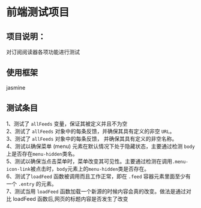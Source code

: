 # 前端测试项目
## 项目说明：
对订阅阅读器各项功能进行测试
## 使用框架
jasmine
## 测试条目
1、测试了 `allFeeds` 变量，保证其被定义并且不为空<br>
2、测试了 `allFeeds` 对象中的每条反馈，并确保其具有定义的非空 `URL`。<br>
3、测试了 `allFeeds` 对象中的每条反馈， 并确保其具有定义的非空名称。<br>
4、测试以确保菜单 (menu) 元素在默认情况下处于隐藏状态，主要通过检测 `body` 上是否存在`menu-hidden`类名。<br>
5、测试以确保当点击菜单时，菜单改变其可见性。主要通过检测在调用`.menu-icon-link`被点击时，`body`元素上的`menu-hidden`类是否存在。<br>
6、测试了`loadFeed` 函数被调用而且工作正常，即在 `.feed` 容器元素里面至少有一个 `.entry` 的元素。<br>
7、测试当用 `loadFeed` 函数加载一个新源的时候内容会真的改变。做法是通过对比 loadFeed 函数后,网页的标题内容是否发生了改变<br>


